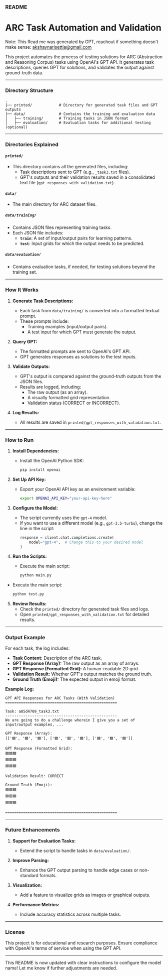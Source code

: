 ### **README**

# ARC Task Automation and Validation
Note: This Read me was generated by GPT, reachout if something doesn't make sense: akshaynarisettia@gmail.com

This project automates the process of testing solutions for ARC (Abstraction and Reasoning Corpus) tasks using OpenAI's GPT API. It generates task descriptions, queries GPT for solutions, and validates the output against ground-truth data.

---

### **Directory Structure**

```
.
├── printed/            # Directory for generated task files and GPT outputs
├── data/               # Contains the training and evaluation data
│   ├── training/       # Training tasks in JSON format
│   ├── evaluation/     # Evaluation tasks for additional testing (optional)
```

---

### **Directories Explained**

#### **`printed/`**
- This directory contains all the generated files, including:
  - Task descriptions sent to GPT (e.g., `_task3.txt` files).
  - GPT's outputs and their validation results saved in a consolidated text file (`gpt_responses_with_validation.txt`).

#### **`data/`**
- The main directory for ARC dataset files.

##### **`data/training/`**
- Contains JSON files representing training tasks.
- Each JSON file includes:
  - **`train`**: A set of input/output pairs for learning patterns.
  - **`test`**: Input grids for which the output needs to be predicted.

##### **`data/evaluation/`**
- Contains evaluation tasks, if needed, for testing solutions beyond the training set.

---

### **How It Works**

1. **Generate Task Descriptions:**
   - Each task from `data/training/` is converted into a formatted textual prompt.
   - These prompts include:
     - Training examples (input/output pairs).
     - A test input for which GPT must generate the output.

2. **Query GPT:**
   - The formatted prompts are sent to OpenAI's GPT API.
   - GPT generates responses as solutions to the test inputs.

3. **Validate Outputs:**
   - GPT's output is compared against the ground-truth outputs from the JSON files.
   - Results are logged, including:
     - The raw output (as an array).
     - A visually formatted grid representation.
     - Validation status (CORRECT or INCORRECT).

4. **Log Results:**
   - All results are saved in `printed/gpt_responses_with_validation.txt`.

---

### **How to Run**

1. **Install Dependencies:**
   - Install the OpenAI Python SDK:
     ```bash
     pip install openai
     ```

2. **Set Up API Key:**
   - Export your OpenAI API key as an environment variable:
     ```bash
     export OPENAI_API_KEY="your-api-key-here"
     ```

3. **Configure the Model:**
   - The script currently uses the `gpt-4` model.
   - If you want to use a different model (e.g., `gpt-3.5-turbo`), change the line in the script:
     ```python
     response = client.chat.completions.create(
         model="gpt-4",  # Change this to your desired model
     )
     ```

4. **Run the Scripts:**
   - Execute the main script:
     ```bash
     python main.py
     ```
 - Execute the main script:
     ```bash
     python test.py
     ```

5. **Review Results:**
   - Check the `printed/` directory for generated task files and logs.
   - Open `printed/gpt_responses_with_validation.txt` for detailed results.

---

### **Output Example**

For each task, the log includes:
- **Task Content:** Description of the ARC task.
- **GPT Response (Array):** The raw output as an array of arrays.
- **GPT Response (Formatted Grid):** A human-readable 2D grid.
- **Validation Result:** Whether GPT's output matches the ground truth.
- **Ground Truth (Emoji):** The expected output in emoji format.

**Example Log:**

```plaintext
GPT API Responses for ARC Tasks (With Validation)
==================================================

Task: a85d4709_task3.txt
--------------------------------------------------
We are going to do a challenge wherein I give you a set of input/output examples, ...

GPT Response (Array):
[['🟦', '🟦', '🟦'], ['🟦', '🟥', '🟦'], ['🟦', '🟦', '🟦']]

GPT Response (Formatted Grid):
🟦🟦🟦
🟦🟥🟦
🟦🟦🟦

Validation Result: CORRECT

Ground Truth (Emoji):
🟦🟦🟦
🟦🟥🟦
🟦🟦🟦

==================================================
```

---

### **Future Enhancements**

1. **Support for Evaluation Tasks:**
   - Extend the script to handle tasks in `data/evaluation/`.

2. **Improve Parsing:**
   - Enhance the GPT output parsing to handle edge cases or non-standard formats.

3. **Visualization:**
   - Add a feature to visualize grids as images or graphical outputs.

4. **Performance Metrics:**
   - Include accuracy statistics across multiple tasks.

---

### **License**
This project is for educational and research purposes. Ensure compliance with OpenAI's terms of service when using the GPT API.

--- 

This README is now updated with clear instructions to configure the model name! Let me know if further adjustments are needed.

